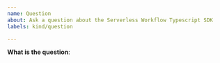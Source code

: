 ```yaml
---
name: Question
about: Ask a question about the Serverless Workflow Typescript SDK
labels: kind/question

---
```


**What is the question**: